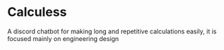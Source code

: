 # Calculess
A discord chatbot for making long and repetitive calculations easily, it is focused mainly on engineering design 
